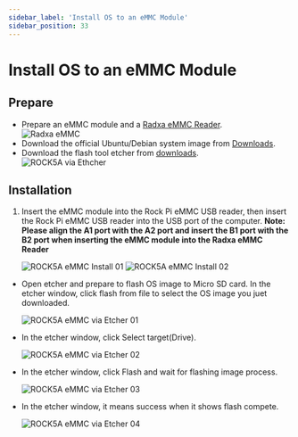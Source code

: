 ```yaml
---
sidebar_label: 'Install OS to an eMMC Module'
sidebar_position: 33
---
```


# Install OS to an eMMC Module

## Prepare 

- Prepare an eMMC module and a [Radxa eMMC Reader](../../../accessories/emmc_reader).  
![Radxa eMMC](/img/accessories/emmc_related_01.webp)
- Download the official Ubuntu/Debian system image from [Downloads](../downloads/official_images.md).
- Download the flash tool etcher from [downloads](https://www.balena.io/etcher#download-etcher).  
![ROCK5A via Ethcher](/img/rock5a/rock5a-etcher.webp)

## Installation

1. Insert the eMMC module into the Rock Pi eMMC USB reader, then insert the Rock Pi eMMC USB reader into the USB port of the computer. 
    **Note: Please align the A1 port with the A2 port and insert the B1 port with the B2 port when inserting the eMMC module into the Radxa eMMC Reader**
    
    ![ROCK5A eMMC Install 01](/img/accessories/emmc-install1.webp)
    ![ROCK5A eMMC Install 02](/img/accessories/emmc-install2.webp)

- Open etcher and prepare to flash OS image to Micro SD card. In the etcher window, click flash from file to select the OS image you juet downloaded.
    
    ![ROCK5A eMMC via Etcher 01](/img/rock5a/rock5a-etcher-1.webp)

- In the etcher window, click Select target(Drive).

    ![ROCK5A eMMC via Etcher 02](/img/rock5a/rock5a-etcher-2.webp)

- In the etcher window, click Flash and wait for flashing image process.

    ![ROCK5A eMMC via Etcher 03](/img/rock5a/rock5a-etcher-3.webp)

- In the etcher window, it means success when it shows flash compete.
    
    ![ROCK5A eMMC via Etcher 04](/img/rock5a/rock5a-etcher-4.webp)

